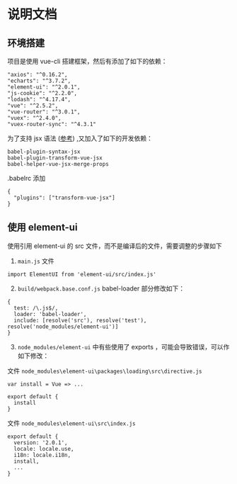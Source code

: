 # 说明文档

## 环境搭建

项目是使用 vue-cli 搭建框架，然后有添加了如下的依赖：

```
"axios": "^0.16.2",
"echarts": "^3.7.2",
"element-ui": "^2.0.1",
"js-cookie": "^2.2.0",
"lodash": "^4.17.4",
"vue": "^2.5.2",
"vue-router": "^3.0.1",
"vuex": "^2.4.0",
"vuex-router-sync": "^4.3.1"
```

为了支持 jsx 语法 ([参考](https://github.com/vuejs/babel-plugin-transform-vue-jsx)) ,又加入了如下的开发依赖：

```
babel-plugin-syntax-jsx
babel-plugin-transform-vue-jsx
babel-helper-vue-jsx-merge-props
```

.babelrc 添加

```
{
  "plugins": ["transform-vue-jsx"]
}
```

## 使用 element-ui

使用引用 element-ui 的 src 文件，而不是编译后的文件，需要调整的步骤如下

1. `main.js` 文件

```
import ElementUI from 'element-ui/src/index.js'
```

2. `build/webpack.base.conf.js` babel-loader 部分修改如下：

```
{
  test: /\.js$/,
  loader: 'babel-loader',
  include: [resolve('src'), resolve('test'), resolve('node_modules/element-ui')]
}
```

3. `node_modules/element-ui` 中有些使用了 exports ，可能会导致错误，可以作如下修改：

文件 `node_modules\element-ui\packages\loading\src\directive.js`

```
var install = Vue => ...

export default {
  install
}
```

文件 `node_modules\element-ui\src\index.js`

```
export default {
  version: '2.0.1',
  locale: locale.use,
  i18n: locale.i18n,
  install,
  ...
}
```
